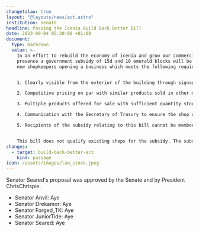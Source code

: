 ```yaml
---
changetolaw: true
layout: "@layouts/news/act.astro"
institution: senate
headline: Passing the Icenia Build Back Better Bill
date: 2023-09-04 05:20:00 +01:00
document:
  type: markdown
  value: >-
    In an effort to rebuild the economy of icenia and grow our commercial
    presence a government subsidy of 15d and 10 emerald blocks will be paid to
    new shopkeepers opening a business which meets the following requirements:


    1. Clearly visible from the exterior of the building through signage or banners.

    2. Competitive pricing on par with similar products sold in other metropolises such as Pavia and Yoahtl.

    3. Multiple products offered for sale with sufficient quantity stocked.

    4. Communication with the Secretary of Trasury to ensure the shop and its respective wares are added to the shopping guide.

    5. Recipients of the subsidy relating to this bill cannot be members of the government of Icenia at the time.


    This bill does not qualify existing shops for the subsidy. The subsidy will be paid half upfront, half two weeks after the completion of the shop in question. To apply for this subsidy individuals should contact the secretary of Treasury.
changes:
  - target: build-back-better-act
    kind: passage
icon: /assets/images/law_stock.jpeg
---
```

Senator Seared's proposal was approved by the Senate and by President ChrisChrispie.<!--more-->

- Senator Anvil: Aye
- Senator Drekamor: Aye
- Senator Forged_TK: Aye
- Senator JuniorTide: Aye
- Senator Seared: Aye

